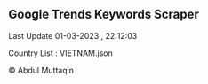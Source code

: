 

## Google Trends Keywords Scraper 
 
Last Update 01-03-2023 , 22:12:03

Country List :
VIETNAM.json



© Abdul Muttaqin 
